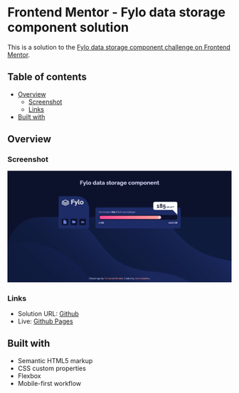 # Frontend Mentor - Fylo data storage component solution

This is a solution to the [Fylo data storage component challenge on Frontend Mentor](https://www.frontendmentor.io/challenges/fylo-data-storage-component-1dZPRbV5n).

## Table of contents

- [Overview](#overview)
  - [Screenshot](#screenshot)
  - [Links](#links)
- [Built with](#built-with)

## Overview

### Screenshot

![desktop design](./screenshots/desktop.jpg)

### Links

- Solution URL: [Github](https://github.com/sanchezdev-1906/frontendmentor---challenge-5)
- Live: [Github Pages](https://sanchezdev-1906.github.io/frontendmentor---challenge-5)

## Built with

- Semantic HTML5 markup
- CSS custom properties
- Flexbox
- Mobile-first workflow

